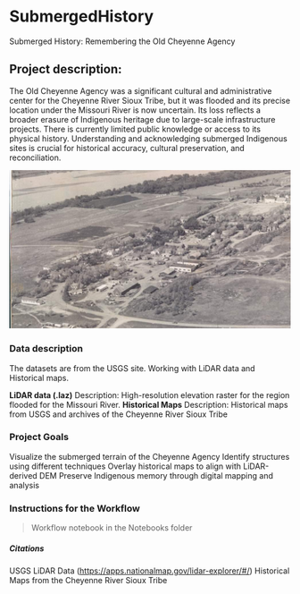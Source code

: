 # SubmergedHistory
Submerged History: Remembering the Old Cheyenne Agency

## Project description: 
The Old Cheyenne Agency was a significant cultural and administrative center for the Cheyenne River Sioux Tribe, 
but it was flooded and its precise location under the Missouri River is now uncertain. Its loss reflects a broader 
erasure of Indigenous heritage due to large-scale infrastructure projects. There is currently limited public knowledge 
or access to its physical history. Understanding and acknowledging submerged Indigenous sites is crucial for historical accuracy, 
cultural preservation, and reconciliation.

![Alt text](OldMaps/oldagncy.png)

### Data description
The datasets are from the USGS site. 
Working with LiDAR data and Historical maps. 

**LiDAR data (.laz)** 
Description: High-resolution elevation raster for the region flooded for the Missouri River.
**Historical Maps** 
Description: Historical maps from USGS and archives of the Cheyenne River Sioux Tribe

### Project Goals
Visualize the submerged terrain of the Cheyenne Agency 
Identify structures using different techniques
Overlay historical maps to align with LiDAR-derived DEM 
Preserve Indigenous memory through digital mapping and analysis

### Instructions for the Workflow
> Workflow notebook in the Notebooks folder


##### Citations
USGS LiDAR Data (https://apps.nationalmap.gov/lidar-explorer/#/)
Historical Maps from the Cheyenne River Sioux Tribe

